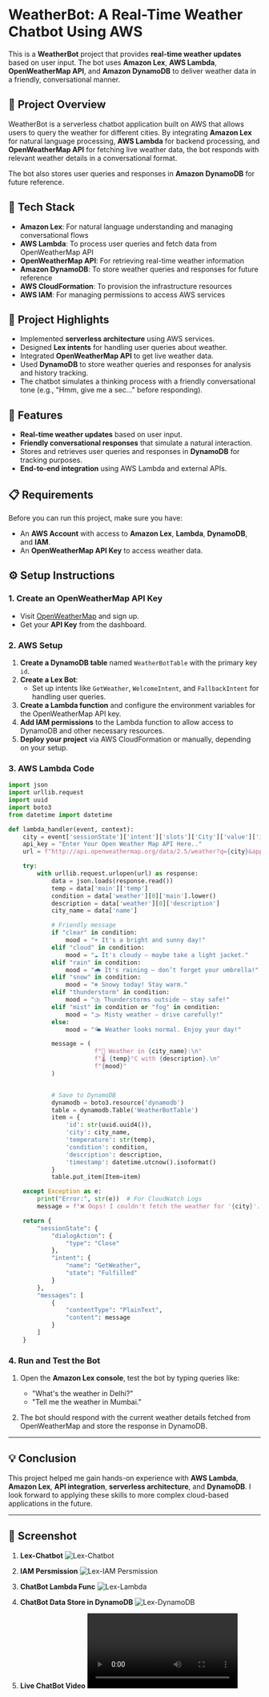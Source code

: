 
# WeatherBot: A Real-Time Weather Chatbot Using AWS

This is a **WeatherBot** project that provides **real-time weather updates** based on user input. The bot uses **Amazon Lex**, **AWS Lambda**, **OpenWeatherMap API**, and **Amazon DynamoDB** to deliver weather data in a friendly, conversational manner.

## 🚀 Project Overview

WeatherBot is a serverless chatbot application built on AWS that allows users to query the weather for different cities. By integrating **Amazon Lex** for natural language processing, **AWS Lambda** for backend processing, and **OpenWeatherMap API** for fetching live weather data, the bot responds with relevant weather details in a conversational format.

The bot also stores user queries and responses in **Amazon DynamoDB** for future reference.

## 🔧 Tech Stack

- **Amazon Lex**: For natural language understanding and managing conversational flows
- **AWS Lambda**: To process user queries and fetch data from OpenWeatherMap API
- **OpenWeatherMap API**: For retrieving real-time weather information
- **Amazon DynamoDB**: To store weather queries and responses for future reference
- **AWS CloudFormation**: To provision the infrastructure resources
- **AWS IAM**: For managing permissions to access AWS services

## 🧠 Project Highlights

- Implemented **serverless architecture** using AWS services.
- Designed **Lex intents** for handling user queries about weather.
- Integrated **OpenWeatherMap API** to get live weather data.
- Used **DynamoDB** to store weather queries and responses for analysis and history tracking.
- The chatbot simulates a thinking process with a friendly conversational tone (e.g., "Hmm, give me a sec..." before responding).
  
## 🔑 Features

- **Real-time weather updates** based on user input.
- **Friendly conversational responses** that simulate a natural interaction.
- Stores and retrieves user queries and responses in **DynamoDB** for tracking purposes.
- **End-to-end integration** using AWS Lambda and external APIs.

## 📋 Requirements

Before you can run this project, make sure you have:

- An **AWS Account** with access to **Amazon Lex**, **Lambda**, **DynamoDB**, and **IAM**.
- An **OpenWeatherMap API Key** to access weather data.

## ⚙️ Setup Instructions

### 1. Create an OpenWeatherMap API Key

- Visit [OpenWeatherMap](https://openweathermap.org/) and sign up.
- Get your **API Key** from the dashboard.

### 2. AWS Setup

1. **Create a DynamoDB table** named `WeatherBotTable` with the primary key `id`.
2. **Create a Lex Bot**:
    - Set up intents like `GetWeather`, `WelcomeIntent`, and `FallbackIntent` for handling user queries.
3. **Create a Lambda function** and configure the environment variables for the OpenWeatherMap API key.
4. **Add IAM permissions** to the Lambda function to allow access to DynamoDB and other necessary resources.
5. **Deploy your project** via AWS CloudFormation or manually, depending on your setup.

### 3. AWS Lambda Code

```python
import json
import urllib.request
import uuid
import boto3
from datetime import datetime

def lambda_handler(event, context):
    city = event['sessionState']['intent']['slots']['City']['value']['interpretedValue']
    api_key = "Enter Your Open Weather Map API Here.."
    url = f"http://api.openweathermap.org/data/2.5/weather?q={city}&appid={api_key}&units=metric"

    try:
        with urllib.request.urlopen(url) as response:
            data = json.loads(response.read())
            temp = data['main']['temp']
            condition = data['weather'][0]['main'].lower()
            description = data['weather'][0]['description']
            city_name = data['name']

            # Friendly message
            if "clear" in condition:
                mood = "☀️ It's a bright and sunny day!"
            elif "cloud" in condition:
                mood = "☁️ It's cloudy — maybe take a light jacket."
            elif "rain" in condition:
                mood = "🌧️ It's raining — don’t forget your umbrella!"
            elif "snow" in condition:
                mood = "❄️ Snowy today! Stay warm."
            elif "thunderstorm" in condition:
                mood = "⛈️ Thunderstorms outside — stay safe!"
            elif "mist" in condition or "fog" in condition:
                mood = "🌫️ Misty weather — drive carefully!"
            else:
                mood = "🌤️ Weather looks normal. Enjoy your day!"

            message = (
                        f"📍 Weather in {city_name}:\n"
                        f"🌡️ {temp}°C with {description}.\n"
                        f"{mood}"
            )


            # Save to DynamoDB
            dynamodb = boto3.resource('dynamodb')
            table = dynamodb.Table('WeatherBotTable')
            item = {
                'id': str(uuid.uuid4()),
                'city': city_name,
                'temperature': str(temp),
                'condition': condition,
                'description': description,
                'timestamp': datetime.utcnow().isoformat()
            }
            table.put_item(Item=item)

    except Exception as e:
        print("Error:", str(e))  # For CloudWatch Logs
        message = f"❌ Oops! I couldn't fetch the weather for '{city}'. Please try another city."

    return {
        "sessionState": {
            "dialogAction": {
                "type": "Close"
            },
            "intent": {
                "name": "GetWeather",
                "state": "Fulfilled"
            }
        },
        "messages": [
            {
                "contentType": "PlainText",
                "content": message
            }
        ]
    }

```

### 4. Run and Test the Bot

1. Open the **Amazon Lex console**, test the bot by typing queries like:
    - "What's the weather in Delhi?"
    - "Tell me the weather in Mumbai."
  
2. The bot should respond with the current weather details fetched from OpenWeatherMap and store the response in DynamoDB.

---

## 💡 Conclusion

This project helped me gain hands-on experience with **AWS Lambda**, **Amazon Lex**, **API integration**, **serverless architecture**, and **DynamoDB**. I look forward to applying these skills to more complex cloud-based applications in the future.

---

## 📸 Screenshot

1. **Lex-Chatbot**
![Lex-Chatbot](https://github.com/jaimin-vitthalpara/TestingJenkinsRepo/blob/5cdbe4d560c5b0f4dc2a4459c63cbf5f8c8078a8/lex-chatbot.png)

2. **IAM Persmission**
![Lex-IAM Persmission](https://github.com/jaimin-vitthalpara/TestingJenkinsRepo/blob/5cdbe4d560c5b0f4dc2a4459c63cbf5f8c8078a8/lex-IAM.png)

3. **ChatBot Lambda Func**
![Lex-Lambda](https://github.com/jaimin-vitthalpara/TestingJenkinsRepo/blob/5cdbe4d560c5b0f4dc2a4459c63cbf5f8c8078a8/lex-lambda.png)

4. **ChatBot Data Store in DynamoDB**
![Lex-DynamoDB](https://github.com/jaimin-vitthalpara/TestingJenkinsRepo/blob/5cdbe4d560c5b0f4dc2a4459c63cbf5f8c8078a8/lex-dynamoDB.png)

5. **Live ChatBot Video**
![Live-ChatBot-Video](https://github.com/jaimin-vitthalpara/TestingJenkinsRepo/blob/5cdbe4d560c5b0f4dc2a4459c63cbf5f8c8078a8/screencast-us-east-1_console_aws_amazon_com-2025_05_09-19_46_36.webm)


